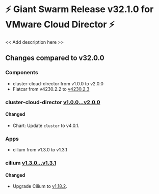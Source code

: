 # :zap: Giant Swarm Release v32.1.0 for VMware Cloud Director :zap:

<< Add description here >>

## Changes compared to v32.0.0

### Components

- cluster-cloud-director from v1.0.0 to v2.0.0
- Flatcar from v4230.2.2 to [v4230.2.3](https://www.flatcar-linux.org/releases/#release-4230.2.3)

### cluster-cloud-director [v1.0.0...v2.0.0](https://github.com/giantswarm/cluster-cloud-director/compare/v1.0.0...v2.0.0)

#### Changed

- Chart: Update `cluster` to v4.0.1.

### Apps

- cilium from v1.3.0 to v1.3.1

### cilium [v1.3.0...v1.3.1](https://github.com/giantswarm/cilium-app/compare/v1.3.0...v1.3.1)

#### Changed

- Upgrade Cilium to [v1.18.2](https://github.com/cilium/cilium/releases/tag/v1.18.2).
